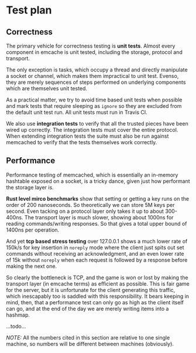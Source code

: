 # Test plan


## Correctness

The primary vehicle for correctness testing is **unit tests**. Almost every
component in emcache is unit tested, including the storage, protocol and
transport.

The only exception is tasks, which occupy a thread and directly manipulate a
socket or channel, which makes them impractical to unit test. Evenso, they are
merely sequences of steps performed on underlying components which are
themselves unit tested.

As a practical matter, we try to avoid time based unit tests when possible and
mark tests that require sleeping as `ignore` so they are excluded from the
default unit test run. All unit tests must run in Travis CI.

We also use **integration tests** to verify that all the trusted pieces have been
wired up correctly. The integration tests must cover the entire protocol. When
extending integration tests the suite must also be run against memcached to
verify that the tests themselves work correctly.


## Performance

Performance testing of memcached, which is essentially an in-memory hashtable
exposed on a socket, is a tricky dance, given just how performant the
storage layer is.

**Rust level mirco benchmarks** show that setting or getting a key runs on the
order of 200 nanoseconds. So theoretically we can store 5M keys per second.
Even tacking on a protocol layer only takes it up to about 300-400ns. The
transport layer is much slower, showing about 1000ns for reading
commands/writing responses. So that gives a total upper bound of 1400ns per
operation.

And yet **tcp based stress testing** over 127.0.0.1 shows a much lower rate of
150k/s for key insertion in `noreply` mode where the client just spits out set
commands without receiving an acknowledgment, and an even lower rate of 15k
without `noreply` when each request is followed by a response before making the
next one.

So clearly the bottleneck is TCP, and the game is won or lost by making the
transport layer (in emcache terms) as efficient as possible. This is fair game
for the server, but it is unfortunate for the client generating this traffic,
which inescapably too is saddled with this responsibility. It bears keeping
in mind, then, that a performance test can only go as high as the client
itself can go, and at the end of the day we are merely writing items into a
hashmap.

...todo...

*NOTE:* All the numbers cited in this section are relative to one single
machine, so numbers will be different between machines (obviously).

